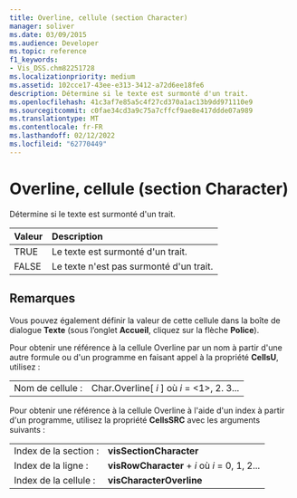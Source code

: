 ```yaml
---
title: Overline, cellule (section Character)
manager: soliver
ms.date: 03/09/2015
ms.audience: Developer
ms.topic: reference
f1_keywords:
- Vis_DSS.chm82251728
ms.localizationpriority: medium
ms.assetid: 102cce17-43ee-e313-3412-a72d6ee18fe6
description: Détermine si le texte est surmonté d'un trait.
ms.openlocfilehash: 41c3af7e85a5c4f27cd370a1ac13b9dd971110e9
ms.sourcegitcommit: c0fae34cd3a9c75a7cffcf9ae8e417ddde07a989
ms.translationtype: MT
ms.contentlocale: fr-FR
ms.lasthandoff: 02/12/2022
ms.locfileid: "62770449"
---
```

# <a name="overline-cell-character-section"></a>Overline, cellule (section Character)

Détermine si le texte est surmonté d'un trait.
  
|**Valeur**|**Description**|
|:-----|:-----|
|TRUE  <br/> |Le texte est surmonté d'un trait. |
|FALSE  <br/> |Le texte n'est pas surmonté d'un trait. |
   
## <a name="remarks"></a>Remarques

Vous pouvez également définir la valeur de cette cellule dans la boîte de dialogue **Texte** (sous l’onglet **Accueil**, cliquez sur la flèche **Police**). 
  
Pour obtenir une référence à la cellule Overline par un nom à partir d'une autre formule ou d'un programme en faisant appel à la propriété **CellsU**, utilisez : 
  
|||
|:-----|:-----|
|Nom de cellule :  <br/> |Char.Overline[ *i*  ] où  *i*  = <1>, 2. 3... |
   
Pour obtenir une référence à la cellule Overline à l'aide d'un index à partir d'un programme, utilisez la propriété **CellsSRC** avec les arguments suivants : 
  
|||
|:-----|:-----|
|Index de la section :  <br/> |**visSectionCharacter** <br/> |
|Index de la ligne :  <br/> |**visRowCharacter** +   *i* où *i* = 0, 1, 2... |
|Index de la cellule :  <br/> |**visCharacterOverline** <br/> |
   

